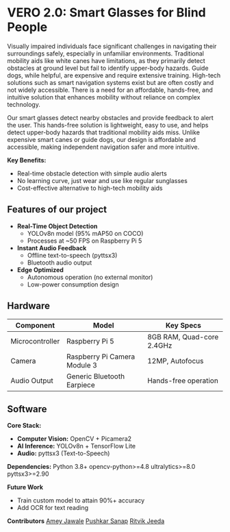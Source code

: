 # VERO 2.0: Smart Glasses for Blind People 
Visually impaired individuals face significant challenges in navigating their surroundings safely, especially in unfamiliar environments. Traditional mobility aids like white canes have limitations, as they primarily detect obstacles at ground level but fail to identify upper-body hazards. Guide dogs, while helpful, are expensive and require extensive training. High-tech solutions such as smart navigation systems exist but are often costly and not widely accessible. There is a need for an affordable, hands-free, and intuitive solution that enhances mobility without reliance on complex technology. 

Our smart glasses detect nearby obstacles and provide feedback to alert the user. This hands-free solution is lightweight, easy to use, and helps detect upper-body hazards that traditional mobility aids miss. Unlike expensive smart canes or guide dogs, our design is affordable and accessible, making independent navigation safer and more intuitive.

**Key Benefits:**
- Real-time obstacle detection with simple audio alerts
- No learning curve, just wear and use like regular sunglasses
- Cost-effective alternative to high-tech mobility aids


## Features of our project
- **Real-Time Object Detection**
  - YOLOv8n model (95% mAP50 on COCO)
  - Processes at ~50 FPS on Raspberry Pi 5
- **Instant Audio Feedback**
  - Offline text-to-speech (pyttsx3)
  - Bluetooth audio output
- **Edge Optimized**
  - Autonomous operation (no external monitor)
  - Low-power consumption design
 
## Hardware 
| Component               | Model                          | Key Specs                          |
|-------------------------|--------------------------------|------------------------------------|
| Microcontroller         | Raspberry Pi 5                 | 8GB RAM, Quad-core 2.4GHz         |
| Camera                  | Raspberry Pi Camera Module 3   | 12MP, Autofocus                   |
| Audio Output            | Generic Bluetooth Earpiece     | Hands-free operation              |

## Software 
**Core Stack:**
- **Computer Vision:** OpenCV + Picamera2
- **AI Inference:** YOLOv8n + TensorFlow Lite
- **Audio:** pyttsx3 (Text-to-Speech)

**Dependencies:**
Python 3.8+
opencv-python>=4.8
ultralytics>=8.0
pyttsx3>=2.90

**Future Work**
- Train custom model to attain 90%+ accuracy
- Add OCR for text reading

**Contributors**
[Amey Jawale](https://github.com/ameyjawale)
[Pushkar Sanap](link)
[Ritvik Jeeda](link)
